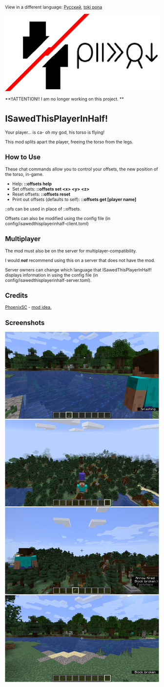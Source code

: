 View in a different language: [Русский](./README.ru-RU.md "Смотреть на русском"), [toki pona](./README.tok.md "lukin kepeken toki pona")


![mi tu e jan ni](./src/main/resources/modicon.png)

**!!ATTENTION!! I am no longer working on this project. **

# ISawedThisPlayerInHalf!

Your player... is ca- oh my god, his torso is flying!

This mod splits apart the player, freeing the torso from the legs.


## How to Use

These chat commands allow you to control your offsets, the new position of the torso, in-game.

* Help: **::offsets help**
* Set offsets: **::offsets set \<x> \<y> \<z>**
* Reset offsets: **::offsets reset**
* Print out offsets (defaults to self): **::offsets get [player name]**

::ofs can be used in place of ::offsets.

Offsets can also be modified using the config file (in config/isawedthisplayerinhalf-client.toml)


## Multiplayer

The mod must also be on the server for multiplayer-compatibility.

I would **_not_** recommend using this on a server that does not have the mod.

Server owners can change which language that ISawedThisPlayerInHalf! displays information in using the config file (in config/isawedthisplayerinhalf-server.toml).


## Credits
[PhoenixSC](https://www.youtube.com/c/PhnixhamstaSC "PhoenixSC's YouTube channel") - [mod idea.](https://www.youtube.com/watch?v=QS2GsxZ3d1M "I Separated the Player's Body in Half in Minecraft - PhoenixSC")

## Screenshots

![screenshot](screenshots/fishin.png)
![screenshot](screenshots/pantshead.png)
![screenshot](screenshots/arrow.png)
![screenshot](screenshots/toTheRight.png)

